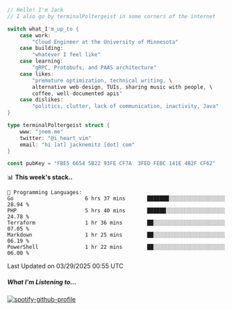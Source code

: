 ```go
// Hello! I'm Jack
// I also go by terminalPoltergeist in some corners of the internet

switch what_I'm_up_to {
    case work:
        "Cloud Engineer at the University of Minnesota"
    case building:
        "whatever I feel like"
    case learning:
        "gRPC, Protobufs, and PAAS architecture"
    case likes:
        "premature optimization, technical writing, \
        alternative web-design, TUIs, sharing music with people, \
        coffee, well-documented apis"
    case dislikes:
        "politics, clutter, lack of communication, inactivity, Java"
}

type terminalPoltergeist struct {
    www: "jnem.me"
    twitter: "@i_heart_vim"
    email: "hi [at] jacknemitz [dot] com"
}

const pubKey = "FBE5 6654 5B22 93FE CF7A  3FED FEBC 141E 4B2F CF62"
```

<!--START_SECTION:waka-->
📊 **This week's stack..** 

```text
💬 Programming Languages: 
Go                       6 hrs 37 mins       ███████░░░░░░░░░░░░░░░░░░   28.94 % 
PHP                      5 hrs 40 mins       ██████░░░░░░░░░░░░░░░░░░░   24.78 % 
Terraform                1 hr 36 mins        ██░░░░░░░░░░░░░░░░░░░░░░░   07.05 % 
Markdown                 1 hr 25 mins        ██░░░░░░░░░░░░░░░░░░░░░░░   06.19 % 
PowerShell               1 hr 22 mins        ██░░░░░░░░░░░░░░░░░░░░░░░   06.00 % 
```


 Last Updated on 03/29/2025 00:55 UTC
<!--END_SECTION:waka-->

##### What I'm Listening to...

[![spotify-github-profile](https://jnem.me/listening-item?maxAge=2592000)](https://jnem.me/listening)
